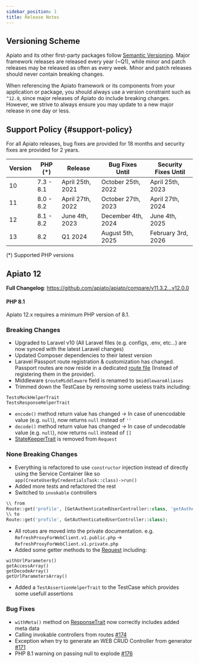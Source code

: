 ```yaml
---
sidebar_position: 1
title: Release Notes
---
```


## Versioning Scheme

Apiato and its other first-party packages follow [Semantic Versioning](https://semver.org/).
Major framework releases are released every year (~Q1),
while minor and patch releases may be released as often as every week.
Minor and patch releases should never contain breaking changes.

When referencing the Apiato framework or its components from your application or package,
you should always use a version constraint such as `^12.0`,
since major releases of Apiato do include breaking changes.
However, we strive to always ensure you may update to a new major release in one day or less.

## Support Policy {#support-policy}

For all Apiato releases, bug fixes are provided for 18 months and security fixes are provided for 2 years.

| Version | PHP (*)   | Release          | Bug Fixes Until    | Security Fixes Until |
|---------|-----------|------------------|--------------------|----------------------|
| 10      | 7.3 - 8.1 | April 25th, 2021 | October 25th, 2022 | April 25th, 2023     |
| 11      | 8.0 - 8.2 | April 27th, 2022 | October 27th, 2023 | April 27th, 2024     |
| 12      | 8.1 - 8.2 | June 4th, 2023   | December 4th, 2024 | June 4th, 2025       |
| 13      | 8.2       | Q1 2024          | August 5th, 2025   | February 3rd, 2026   |

(*) Supported PHP versions

## Apiato 12

**Full Changelog**: https://github.com/apiato/apiato/compare/v11.3.2...v12.0.0

#### PHP 8.1
Apiato 12.x requires a minimum PHP version of 8.1.

### Breaking Changes

* Upgraded to Laravel v10 (All Laravel files (e.g. configs, .env, etc...) are now synced with the latest Laravel changes)
* Updated Composer dependencies to their latest version
* Laravel Passport route registration & customization has changed. Passport routes are now reside in a dedicated [route file](https://github.com/apiato/apiato/blob/3d368c0ead610bfd9d5566ad7652419346732e53/app/Containers/AppSection/Authentication/UI/API/Routes/Passport.v1.private.php) (Instead of registering them in the provider).
* Middleware `$routeMiddleware` field is renamed to `$middlewareAliases`
* Trimmed down the TestCase by removing some useless traits including:
```
TestsMockHelperTrait
TestsResponseHelperTrait
```
* `encode()` method return value has changed -> In case of unencodable value (e.g. `null`), now returns `null` instead of `''`
* `decode()` method return value has changed -> In case of undecodable value (e.g. `null`), now returns `null` instead of `[]`
* [StateKeeperTrait](https://github.com/apiato/core/blob/cbf2acacf42ee442db5a301773c26944a049bfc1/Traits/StateKeeperTrait.php) is removed from `Request`

### None Breaking Changes

* Everything is refactored to use `constructor` injection instead of directly using the Service Container like so `app(CreateUserByCredentialsTask::class)->run()`
* Added more tests and refactored the rest
* Switched to `invokable` controllers
```php
\\ from
Route::get('profile', [GetAuthenticatedUserController::class, 'getAuthenticatedUser']);
\\ to
Route::get('profile', GetAuthenticatedUserController::class);
```
* All rotues are moved into the private documentation. e.g.
  `RefreshProxyForWebClient.v1.public.php` -> `RefreshProxyForWebClient.v1.private.php`
* Added some getter methods to the [Request](https://github.com/apiato/core/blob/789606b41f1024c2da506bb6765d2fbfa85897cd/Abstracts/Requests/Request.php) including:
```
withUrlParameters()
getAccessArray()
getDecodeArray()
getUrlParametersArray()
```
* Added a `TestAssertionHelperTrait` to the TestCase which provides some usefull assertions

### Bug Fixes
* `withMeta()` method on [ResponseTrait](https://github.com/apiato/core/blob/789606b41f1024c2da506bb6765d2fbfa85897cd/Traits/ResponseTrait.php) now correctly includes added meta data
* Calling invokable controllers from routes [#174](https://github.com/apiato/core/issues/174)
* Exception when try to generate an WEB CRUD Controller from generator [#171](https://github.com/apiato/core/issues/171)
* PHP 8.1 warning on passing null to explode [#176](https://github.com/apiato/core/issues/176)
